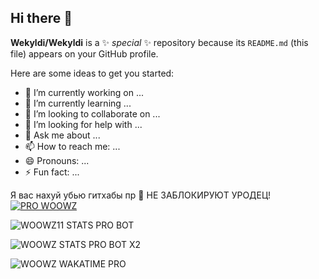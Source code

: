 ## Hi there 👋


**Wekyldi/Wekyldi** is a ✨ _special_ ✨ repository because its `README.md` (this file) appears on your GitHub profile.

Here are some ideas to get you started:

- 🔭 I’m currently working on ...
- 🌱 I’m currently learning ...
- 👯 I’m looking to collaborate on ...
- 🤔 I’m looking for help with ...
- 💬 Ask me about ...
- 📫 How to reach me: ...
- 😄 Pronouns: ...
- ⚡ Fun fact: ...

Я вас нахуй убью гитхабы
пр 👧 НЕ ЗАБЛОКИРУЮТ УРОДЕЦ!
[![PRO WOOWZ](https://readme-typing-svg.demolab.com?font=Fira+Code&duration=1000&pause=1000&color=F70000&width=435&lines=%D0%95%D0%B1%D0%B0%D1%82%D1%8C+%D0%BD%D0%B0%D1%85%D1%83%D0%B9+%D1%87%D1%82%D0%BE+%D1%8D%D1%82%D0%BE%7D%7D%7D!!!;%D0%9D%D0%B8%D1%85%D1%83%D1%8F%D0%B6+%D1%81%D0%B5%D0%B1%D0%B5++00+%3A%5E%7D;%7B%D0%BE%D0%BD+%D0%BD%D0%B5+%D0%BF%D0%BE%D0%B4%D0%B4%D0%B5%D1%80%D0%B6%D0%B8%D0%B2%D0%B0%D0%B5%D1%82+%D1%8E%D0%BD%D0%B8%D0%BA%D0%BE%D0%B4+%D0%BF%D0%B0%D1%80%D0%B0%D1%88%D0%B8%D1%81%D1%82%7D)](https://git.io/typing-svg)

![WOOWZ11 STATS PRO BOT](https://github-readme-stats.vercel.app/api?username=Woowz11&locale=ru&theme=shadow_red&border_radius=30)

![WOOWZ STATS PRO BOT X2](https://github-readme-stats.vercel.app/api/top-langs/?username=Woowz11&layout=donut&locale=ru&theme=shadow_red&border_radius=30)

![WOOWZ WAKATIME PRO](https://github-readme-stats.vercel.app/api/wakatime?username=Woowz11&locale=ru&theme=shadow_red&border_radius=30)
